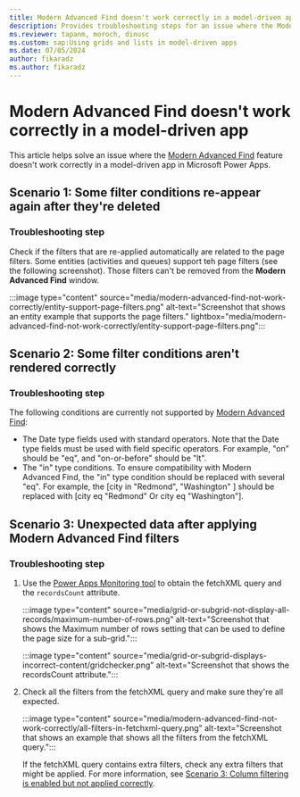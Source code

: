 ```yaml
---
title: Modern Advanced Find doesn't work correctly in a model-driven app
description: Provides troubleshooting steps for an issue where the Modern Advanced Find feature doesn't work correctly in a Power Apps model-driven app.
ms.reviewer: tapanm, moroch, dinusc
ms.custom: sap:Using grids and lists in model-driven apps
ms.date: 07/05/2024
author: fikaradz
ms.author: fikaradz
---
```

# Modern Advanced Find doesn't work correctly in a model-driven app

This article helps solve an issue where the [Modern Advanced Find](/power-apps/user/advanced-find) feature doesn't work correctly in a model-driven app in Microsoft Power Apps.

## Scenario 1: Some filter conditions re-appear again after they're deleted

### Troubleshooting step

Check if the filters that are re-applied automatically are related to the page filters. Some entities (activities and queues) support teh page filters (see the following screenshot). Those filters can't be removed from the **Modern Advanced Find** window.

:::image type="content" source="media/modern-advanced-find-not-work-correctly/entity-support-page-filters.png" alt-text="Screenshot that shows an entity example that supports the page filters." lightbox="media/modern-advanced-find-not-work-correctly/entity-support-page-filters.png":::

## Scenario 2: Some filter conditions aren't rendered correctly

### Troubleshooting step

The following conditions are currently not supported by [Modern Advanced Find](/power-apps/user/advanced-find):

- The Date type fields used with standard operators. Note that the Date type fields must be used with field specific operators. For example, "on" should be "eq", and "on-or-before" should be "lt".
- The "in" type conditions. To ensure compatibility with Modern Advanced Find, the "in" type condition should be replaced with several "eq". For example, the \[city in "Redmond", "Washington" \] should be replaced with \[city eq "Redmond" Or city eq "Washington"\].

## Scenario 3: Unexpected data after applying Modern Advanced Find filters

### Troubleshooting step

1. Use the [Power Apps Monitoring tool](/power-apps/maker/monitor-overview) to obtain the fetchXML query and the `recordsCount` attribute.

   :::image type="content" source="media/grid-or-subgrid-not-display-all-records/maximum-number-of-rows.png" alt-text="Screenshot that shows the Maximum number of rows setting that can be used to define the page size for a sub-grid.":::

   :::image type="content" source="media/grid-or-subgrid-displays-incorrect-content/gridchecker.png" alt-text="Screenshot that shows the recordsCount attribute.":::

1. Check all the filters from the fetchXML query and make sure they're all expected.

   :::image type="content" source="media/modern-advanced-find-not-work-correctly/all-filters-in-fetchxml-query.png" alt-text="Screenshot that shows an example that shows all the filters from the fetchXML query.":::

   If the fetchXML query contains extra filters, check any extra filters that might be applied. For more information, see [Scenario 3: Column filtering is enabled but not applied correctly](cannot-use-column-filters-on-grid-subgrid-or-filtering-not-work-correctly.md#scenario-3-column-filtering-is-enabled-but-not-applied-correctly).
